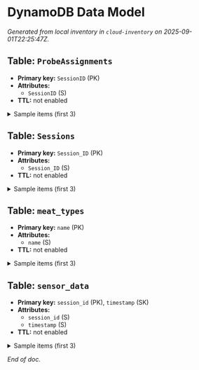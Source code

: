 # DynamoDB Data Model

_Generated from local inventory in `cloud-inventory` on 2025-09-01T22:25:47Z._ 

## Table: `ProbeAssignments`

- **Primary key:** `SessionID` (PK)
- **Attributes:**
  - `SessionID` (S)
- **TTL:** not enabled

<details><summary>Sample items (first 3)</summary>

[]

</details>

## Table: `Sessions`

- **Primary key:** `Session_ID` (PK)
- **Attributes:**
  - `Session_ID` (S)
- **TTL:** not enabled

<details><summary>Sample items (first 3)</summary>

[]

</details>

## Table: `meat_types`

- **Primary key:** `name` (PK)
- **Attributes:**
  - `name` (S)
- **TTL:** not enabled

<details><summary>Sample items (first 3)</summary>

[
  {
    "description": {
      "S": "Various types of sausage links for smoking."
    },
    "name": {
      "S": "sausage"
    }
  },
  {
    "description": {
      "S": "Whole quail, a small bird ideal for smoking."
    },
    "name": {
      "S": "quail"
    }
  },
  {
    "description": {
      "S": "Whole duck or parts like breasts."
    },
    "name": {
      "S": "duck"
    }
  }
]

</details>

## Table: `sensor_data`

- **Primary key:** `session_id` (PK), `timestamp` (SK)
- **Attributes:**
  - `session_id` (S)
  - `timestamp` (S)
- **TTL:** not enabled

<details><summary>Sample items (first 3)</summary>

[
  {
    "middle_temp": {
      "N": "0"
    },
    "smoke_ppm": {
      "N": "12.02346041"
    },
    "bottom_temp": {
      "N": "0"
    },
    "probe1_temp": {
      "N": "0"
    },
    "outside_temp": {
      "N": "0"
    },
    "session_id": {
      "S": "20250829230350"
    },
    "timestamp": {
      "S": "230352"
    },
    "humidity": {
      "N": "0"
    },
    "probe2_temp": {
      "N": "0"
    },
    "probe3_temp": {
      "N": "0"
    },
    "top_temp": {
      "N": "0"
    }
  },
  {
    "middle_temp": {
      "N": "-999"
    },
    "smoke_ppm": {
      "N": "4.056695992"
    },
    "bottom_temp": {
      "N": "79"
    },
    "probe1_temp": {
      "N": "-999"
    },
    "outside_temp": {
      "N": "0"
    },
    "session_id": {
      "S": "20250829230350"
    },
    "timestamp": {
      "S": "230357"
    },
    "humidity": {
      "N": "0"
    },
    "probe2_temp": {
      "N": "0"
    },
    "probe3_temp": {
      "N": "0"
    },
    "top_temp": {
      "N": "76"
    }
  },
  {
    "middle_temp": {
      "N": "-999"
    },
    "smoke_ppm": {
      "N": "11.29032258"
    },
    "bottom_temp": {
      "N": "79"
    },
    "probe1_temp": {
      "N": "-999"
    },
    "outside_temp": {
      "N": "80"
    },
    "session_id": {
      "S": "20250829230350"
    },
    "timestamp": {
      "S": "230402"
    },
    "humidity": {
      "N": "0"
    },
    "probe2_temp": {
      "N": "77"
    },
    "probe3_temp": {
      "N": "-999"
    },
    "top_temp": {
      "N": "76"
    }
  }
]

</details>

_End of doc._
